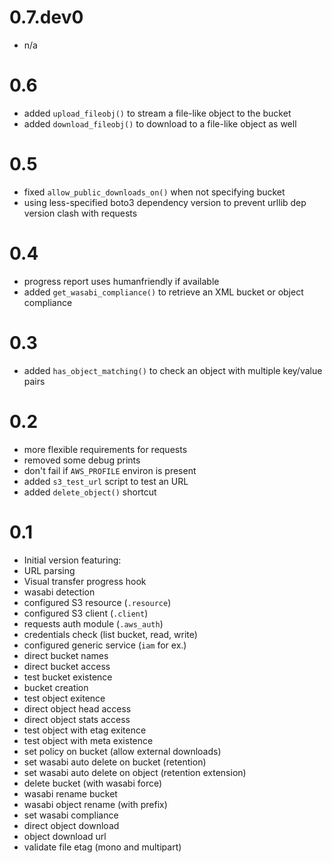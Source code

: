 # 0.7.dev0

- n/a

# 0.6

- added `upload_fileobj()` to stream a file-like object to the bucket
- added `download_fileobj()` to download to a file-like object as well

# 0.5

* fixed `allow_public_downloads_on()` when not specifying bucket
* using less-specified boto3 dependency version to prevent urllib dep version clash with requests

# 0.4

* progress report uses humanfriendly if available
* added `get_wasabi_compliance()` to retrieve an XML bucket or object compliance

# 0.3

* added `has_object_matching()` to check an object with multiple key/value pairs

# 0.2

* more flexible requirements for requests
* removed some debug prints
* don't fail if `AWS_PROFILE` environ is present
* added `s3_test_url` script to test an URL
* added `delete_object()` shortcut

# 0.1

* Initial version featuring:
 * URL parsing
 * Visual transfer progress hook
 * wasabi detection
 * configured S3 resource (`.resource`)
 * configured S3 client (`.client`)
 * requests auth module (`.aws_auth`)
 * credentials check (list bucket, read, write)
 * configured generic service (`iam` for ex.)
 * direct bucket names
 * direct bucket access
 * test bucket existence
 * bucket creation
 * test object exitence
 * direct object head access
 * direct object stats access
 * test object with etag exitence
 * test object with meta existence
 * set policy on bucket (allow external downloads)
 * set wasabi auto delete on bucket (retention)
 * set wasabi auto delete on object (retention extension)
 * delete bucket (with wasabi force)
 * wasabi rename bucket
 * wasabi object rename (with prefix)
 * set wasabi compliance
 * direct object download
 * object download url
 * validate file etag (mono and multipart)

